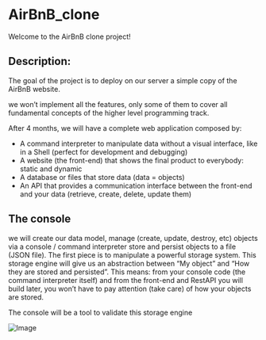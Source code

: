 # AirBnB_clone

Welcome to the AirBnB clone project!

## Description:

The goal of the project is to deploy on our server a simple copy of the AirBnB website.

we won’t implement all the features, only some of them to cover all fundamental concepts of the higher level programming track.

After 4 months, we will have a complete web application composed by:

* A command interpreter to manipulate data without a visual interface, like in a Shell (perfect for development and debugging)
* A website (the front-end) that shows the final product to everybody: static and dynamic
* A database or files that store data (data = objects)
* An API that provides a communication interface between the front-end and your data (retrieve, create, delete, update them)

## The console

we will create our data model, manage (create, update, destroy, etc) objects via a console / command interpreter
store and persist objects to a file (JSON file).
The first piece is to manipulate a powerful storage system. This storage engine will give us an abstraction between “My object” 
and “How they are stored and persisted”. This means: from your console code (the command interpreter itself) and from the front-end 
and RestAPI you will build later, you won’t have to pay attention (take care) of how your objects are stored.

The console will be a tool to validate this storage engine

![Image](https://s3.amazonaws.com/alx-intranet.hbtn.io/uploads/medias/2018/6/d2d06462824fab5846f3.png?X-Amz-Algorithm=AWS4-HMAC-SHA256&X-Amz-Credential=AKIARDDGGGOUSBVO6H7D%2F20231010%2Fus-east-1%2Fs3%2Faws4_request&X-Amz-Date=20231010T140009Z&X-Amz-Expires=86400&X-Amz-SignedHeaders=host&X-Amz-Signature=c3e01bb911f272f097e4255ae940e25420153ab56d76f324dc0d251a88d78a7f](https://s3.amazonaws.com/alx-intranet.hbtn.io/uploads/medias/2018/6/815046647d23428a14ca.png?X-Amz-Algorithm=AWS4-HMAC-SHA256&X-Amz-Credential=AKIARDDGGGOUSBVO6H7D%2F20231010%2Fus-east-1%2Fs3%2Faws4_request&X-Amz-Date=20231010T140009Z&X-Amz-Expires=86400&X-Amz-SignedHeaders=host&X-Amz-Signature=e8fc3c19fd9a2d581ad955c63532ed1170fd75f376fd801b1e43cb3b156516cc)https://s3.amazonaws.com/alx-intranet.hbtn.io/uploads/medias/2018/6/815046647d23428a14ca.png?X-Amz-Algorithm=AWS4-HMAC-SHA256&X-Amz-Credential=AKIARDDGGGOUSBVO6H7D%2F20231010%2Fus-east-1%2Fs3%2Faws4_request&X-Amz-Date=20231010T140009Z&X-Amz-Expires=86400&X-Amz-SignedHeaders=host&X-Amz-Signature=e8fc3c19fd9a2d581ad955c63532ed1170fd75f376fd801b1e43cb3b156516cc "TheConsole")

